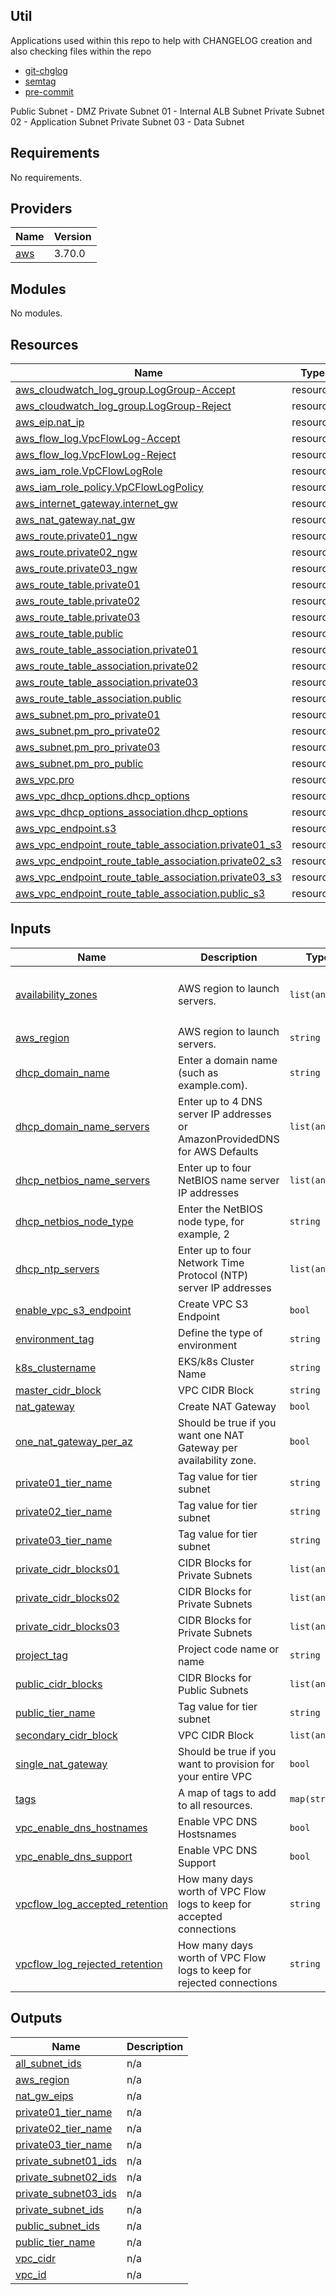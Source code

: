 ## Util
Applications used within this repo to help with CHANGELOG creation and also checking files within the repo

- [git-chglog](https://github.com/git-chglog/git-chglog)
- [semtag](https://github.com/pnikosis/semtag)
- [pre-commit](https://pre-commit.com/)

Public Subnet - DMZ
Private Subnet 01 - Internal ALB Subnet
Private Subnet 02 - Application Subnet
Private Subnet 03 - Data Subnet

<!-- BEGINNING OF PRE-COMMIT-TERRAFORM DOCS HOOK -->
## Requirements

No requirements.

## Providers

| Name | Version |
|------|---------|
| <a name="provider_aws"></a> [aws](#provider\_aws) | 3.70.0 |

## Modules

No modules.

## Resources

| Name | Type |
|------|------|
| [aws_cloudwatch_log_group.LogGroup-Accept](https://registry.terraform.io/providers/hashicorp/aws/latest/docs/resources/cloudwatch_log_group) | resource |
| [aws_cloudwatch_log_group.LogGroup-Reject](https://registry.terraform.io/providers/hashicorp/aws/latest/docs/resources/cloudwatch_log_group) | resource |
| [aws_eip.nat_ip](https://registry.terraform.io/providers/hashicorp/aws/latest/docs/resources/eip) | resource |
| [aws_flow_log.VpcFlowLog-Accept](https://registry.terraform.io/providers/hashicorp/aws/latest/docs/resources/flow_log) | resource |
| [aws_flow_log.VpcFlowLog-Reject](https://registry.terraform.io/providers/hashicorp/aws/latest/docs/resources/flow_log) | resource |
| [aws_iam_role.VpCFlowLogRole](https://registry.terraform.io/providers/hashicorp/aws/latest/docs/resources/iam_role) | resource |
| [aws_iam_role_policy.VpCFlowLogPolicy](https://registry.terraform.io/providers/hashicorp/aws/latest/docs/resources/iam_role_policy) | resource |
| [aws_internet_gateway.internet_gw](https://registry.terraform.io/providers/hashicorp/aws/latest/docs/resources/internet_gateway) | resource |
| [aws_nat_gateway.nat_gw](https://registry.terraform.io/providers/hashicorp/aws/latest/docs/resources/nat_gateway) | resource |
| [aws_route.private01_ngw](https://registry.terraform.io/providers/hashicorp/aws/latest/docs/resources/route) | resource |
| [aws_route.private02_ngw](https://registry.terraform.io/providers/hashicorp/aws/latest/docs/resources/route) | resource |
| [aws_route.private03_ngw](https://registry.terraform.io/providers/hashicorp/aws/latest/docs/resources/route) | resource |
| [aws_route_table.private01](https://registry.terraform.io/providers/hashicorp/aws/latest/docs/resources/route_table) | resource |
| [aws_route_table.private02](https://registry.terraform.io/providers/hashicorp/aws/latest/docs/resources/route_table) | resource |
| [aws_route_table.private03](https://registry.terraform.io/providers/hashicorp/aws/latest/docs/resources/route_table) | resource |
| [aws_route_table.public](https://registry.terraform.io/providers/hashicorp/aws/latest/docs/resources/route_table) | resource |
| [aws_route_table_association.private01](https://registry.terraform.io/providers/hashicorp/aws/latest/docs/resources/route_table_association) | resource |
| [aws_route_table_association.private02](https://registry.terraform.io/providers/hashicorp/aws/latest/docs/resources/route_table_association) | resource |
| [aws_route_table_association.private03](https://registry.terraform.io/providers/hashicorp/aws/latest/docs/resources/route_table_association) | resource |
| [aws_route_table_association.public](https://registry.terraform.io/providers/hashicorp/aws/latest/docs/resources/route_table_association) | resource |
| [aws_subnet.pm_pro_private01](https://registry.terraform.io/providers/hashicorp/aws/latest/docs/resources/subnet) | resource |
| [aws_subnet.pm_pro_private02](https://registry.terraform.io/providers/hashicorp/aws/latest/docs/resources/subnet) | resource |
| [aws_subnet.pm_pro_private03](https://registry.terraform.io/providers/hashicorp/aws/latest/docs/resources/subnet) | resource |
| [aws_subnet.pm_pro_public](https://registry.terraform.io/providers/hashicorp/aws/latest/docs/resources/subnet) | resource |
| [aws_vpc.pro](https://registry.terraform.io/providers/hashicorp/aws/latest/docs/resources/vpc) | resource |
| [aws_vpc_dhcp_options.dhcp_options](https://registry.terraform.io/providers/hashicorp/aws/latest/docs/resources/vpc_dhcp_options) | resource |
| [aws_vpc_dhcp_options_association.dhcp_options](https://registry.terraform.io/providers/hashicorp/aws/latest/docs/resources/vpc_dhcp_options_association) | resource |
| [aws_vpc_endpoint.s3](https://registry.terraform.io/providers/hashicorp/aws/latest/docs/resources/vpc_endpoint) | resource |
| [aws_vpc_endpoint_route_table_association.private01_s3](https://registry.terraform.io/providers/hashicorp/aws/latest/docs/resources/vpc_endpoint_route_table_association) | resource |
| [aws_vpc_endpoint_route_table_association.private02_s3](https://registry.terraform.io/providers/hashicorp/aws/latest/docs/resources/vpc_endpoint_route_table_association) | resource |
| [aws_vpc_endpoint_route_table_association.private03_s3](https://registry.terraform.io/providers/hashicorp/aws/latest/docs/resources/vpc_endpoint_route_table_association) | resource |
| [aws_vpc_endpoint_route_table_association.public_s3](https://registry.terraform.io/providers/hashicorp/aws/latest/docs/resources/vpc_endpoint_route_table_association) | resource |

## Inputs

| Name | Description | Type | Default | Required |
|------|-------------|------|---------|:--------:|
| <a name="input_availability_zones"></a> [availability\_zones](#input\_availability\_zones) | AWS region to launch servers. | `list(any)` | <pre>[<br>  "eu-west-1a",<br>  "eu-west-1b"<br>]</pre> | no |
| <a name="input_aws_region"></a> [aws\_region](#input\_aws\_region) | AWS region to launch servers. | `string` | `"eu-west-1"` | no |
| <a name="input_dhcp_domain_name"></a> [dhcp\_domain\_name](#input\_dhcp\_domain\_name) | Enter a domain name (such as example.com). | `string` | `""` | no |
| <a name="input_dhcp_domain_name_servers"></a> [dhcp\_domain\_name\_servers](#input\_dhcp\_domain\_name\_servers) | Enter up to 4 DNS server IP addresses or AmazonProvidedDNS for AWS Defaults | `list(any)` | <pre>[<br>  "AmazonProvidedDNS"<br>]</pre> | no |
| <a name="input_dhcp_netbios_name_servers"></a> [dhcp\_netbios\_name\_servers](#input\_dhcp\_netbios\_name\_servers) | Enter up to four NetBIOS name server IP addresses | `list(any)` | `[]` | no |
| <a name="input_dhcp_netbios_node_type"></a> [dhcp\_netbios\_node\_type](#input\_dhcp\_netbios\_node\_type) | Enter the NetBIOS node type, for example, 2 | `string` | `""` | no |
| <a name="input_dhcp_ntp_servers"></a> [dhcp\_ntp\_servers](#input\_dhcp\_ntp\_servers) | Enter up to four Network Time Protocol (NTP) server IP addresses | `list(any)` | `[]` | no |
| <a name="input_enable_vpc_s3_endpoint"></a> [enable\_vpc\_s3\_endpoint](#input\_enable\_vpc\_s3\_endpoint) | Create VPC S3 Endpoint | `bool` | `false` | no |
| <a name="input_environment_tag"></a> [environment\_tag](#input\_environment\_tag) | Define the type of environment | `string` | `""` | no |
| <a name="input_k8s_clustername"></a> [k8s\_clustername](#input\_k8s\_clustername) | EKS/k8s Cluster Name | `string` | `null` | no |
| <a name="input_master_cidr_block"></a> [master\_cidr\_block](#input\_master\_cidr\_block) | VPC CIDR Block | `string` | `""` | no |
| <a name="input_nat_gateway"></a> [nat\_gateway](#input\_nat\_gateway) | Create NAT Gateway | `bool` | `false` | no |
| <a name="input_one_nat_gateway_per_az"></a> [one\_nat\_gateway\_per\_az](#input\_one\_nat\_gateway\_per\_az) | Should be true if you want one NAT Gateway per availability zone. | `bool` | `true` | no |
| <a name="input_private01_tier_name"></a> [private01\_tier\_name](#input\_private01\_tier\_name) | Tag value for tier subnet | `string` | `"web"` | no |
| <a name="input_private02_tier_name"></a> [private02\_tier\_name](#input\_private02\_tier\_name) | Tag value for tier subnet | `string` | `"app"` | no |
| <a name="input_private03_tier_name"></a> [private03\_tier\_name](#input\_private03\_tier\_name) | Tag value for tier subnet | `string` | `"data"` | no |
| <a name="input_private_cidr_blocks01"></a> [private\_cidr\_blocks01](#input\_private\_cidr\_blocks01) | CIDR Blocks for Private Subnets | `list(any)` | `[]` | no |
| <a name="input_private_cidr_blocks02"></a> [private\_cidr\_blocks02](#input\_private\_cidr\_blocks02) | CIDR Blocks for Private Subnets | `list(any)` | `[]` | no |
| <a name="input_private_cidr_blocks03"></a> [private\_cidr\_blocks03](#input\_private\_cidr\_blocks03) | CIDR Blocks for Private Subnets | `list(any)` | `[]` | no |
| <a name="input_project_tag"></a> [project\_tag](#input\_project\_tag) | Project code name or name | `string` | `""` | no |
| <a name="input_public_cidr_blocks"></a> [public\_cidr\_blocks](#input\_public\_cidr\_blocks) | CIDR Blocks for Public Subnets | `list(any)` | `[]` | no |
| <a name="input_public_tier_name"></a> [public\_tier\_name](#input\_public\_tier\_name) | Tag value for tier subnet | `string` | `"dmz"` | no |
| <a name="input_secondary_cidr_block"></a> [secondary\_cidr\_block](#input\_secondary\_cidr\_block) | VPC CIDR Block | `list(any)` | `[]` | no |
| <a name="input_single_nat_gateway"></a> [single\_nat\_gateway](#input\_single\_nat\_gateway) | Should be true if you want to provision for your entire VPC | `bool` | `false` | no |
| <a name="input_tags"></a> [tags](#input\_tags) | A map of tags to add to all resources. | `map(string)` | `{}` | no |
| <a name="input_vpc_enable_dns_hostnames"></a> [vpc\_enable\_dns\_hostnames](#input\_vpc\_enable\_dns\_hostnames) | Enable VPC DNS Hostsnames | `bool` | `true` | no |
| <a name="input_vpc_enable_dns_support"></a> [vpc\_enable\_dns\_support](#input\_vpc\_enable\_dns\_support) | Enable VPC DNS Support | `bool` | `true` | no |
| <a name="input_vpcflow_log_accepted_retention"></a> [vpcflow\_log\_accepted\_retention](#input\_vpcflow\_log\_accepted\_retention) | How many days worth of VPC Flow logs to keep for accepted connections | `string` | `"14"` | no |
| <a name="input_vpcflow_log_rejected_retention"></a> [vpcflow\_log\_rejected\_retention](#input\_vpcflow\_log\_rejected\_retention) | How many days worth of VPC Flow logs to keep for rejected connections | `string` | `"14"` | no |

## Outputs

| Name | Description |
|------|-------------|
| <a name="output_all_subnet_ids"></a> [all\_subnet\_ids](#output\_all\_subnet\_ids) | n/a |
| <a name="output_aws_region"></a> [aws\_region](#output\_aws\_region) | n/a |
| <a name="output_nat_gw_eips"></a> [nat\_gw\_eips](#output\_nat\_gw\_eips) | n/a |
| <a name="output_private01_tier_name"></a> [private01\_tier\_name](#output\_private01\_tier\_name) | n/a |
| <a name="output_private02_tier_name"></a> [private02\_tier\_name](#output\_private02\_tier\_name) | n/a |
| <a name="output_private03_tier_name"></a> [private03\_tier\_name](#output\_private03\_tier\_name) | n/a |
| <a name="output_private_subnet01_ids"></a> [private\_subnet01\_ids](#output\_private\_subnet01\_ids) | n/a |
| <a name="output_private_subnet02_ids"></a> [private\_subnet02\_ids](#output\_private\_subnet02\_ids) | n/a |
| <a name="output_private_subnet03_ids"></a> [private\_subnet03\_ids](#output\_private\_subnet03\_ids) | n/a |
| <a name="output_private_subnet_ids"></a> [private\_subnet\_ids](#output\_private\_subnet\_ids) | n/a |
| <a name="output_public_subnet_ids"></a> [public\_subnet\_ids](#output\_public\_subnet\_ids) | n/a |
| <a name="output_public_tier_name"></a> [public\_tier\_name](#output\_public\_tier\_name) | n/a |
| <a name="output_vpc_cidr"></a> [vpc\_cidr](#output\_vpc\_cidr) | n/a |
| <a name="output_vpc_id"></a> [vpc\_id](#output\_vpc\_id) | n/a |
<!-- END OF PRE-COMMIT-TERRAFORM DOCS HOOK -->
